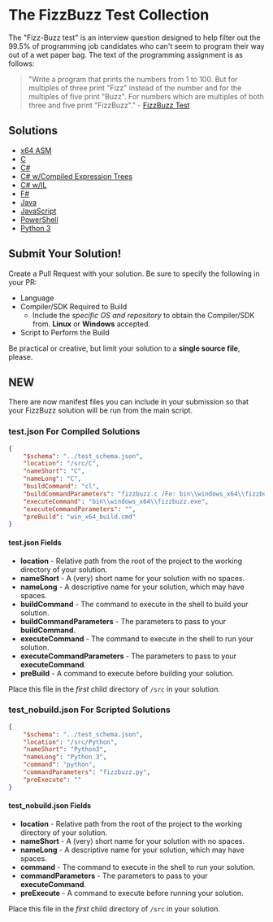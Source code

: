 # The FizzBuzz Test Collection

The "Fizz-Buzz test" is an interview question designed to help filter out the 99.5% of programming job candidates who can't seem to program their way out of a wet paper bag. The text of the programming assignment is as follows: 

> "Write a program that prints the numbers from 1 to 100. But for multiples of three print "Fizz" instead of the number and for the multiples of five print "Buzz". For numbers which are multiples of both three and five print "FizzBuzz"." - [FizzBuzz Test](http://wiki.c2.com/?FizzBuzzTest)

## Solutions

* [x64 ASM](src/ASM/x64)
* [C](src/C)
* [C#](src/CSharp)
* [C# w/Compiled Expression Trees](src/CSharpExpressions)
* [C# w/IL](src/CSharpIL)
* [F#](src/FSharp)
* [Java](src/Java)
* [JavaScript](src/JavaScript)
* [PowerShell](src/PowerShell)
* [Python 3](src/Python)

## Submit Your Solution!

Create a Pull Request with your solution.  Be sure to specify the following in your PR:

* Language
* Compiler/SDK Required to Build    
  * Include the _specific OS and repository_ to obtain the Compiler/SDK from.  **Linux** or **Windows** accepted.
* Script to Perform the Build

Be practical or creative, but limit your solution to a **single source file**, please.

## NEW

There are now manifest files you can include in your submission so that your FizzBuzz solution will be run from the main script.

### test.json For Compiled Solutions

```json
{
    "$schema": "../test_schema.json",
    "location": "/src/C",
    "nameShort": "C",
    "nameLong": "C",
    "buildCommand": "cl",
    "buildCommandParameters": "fizzbuzz.c /Fe: bin\\windows_x64\\fizzbuzz.exe",
    "executeCommand": "bin\\windows_x64\\fizzbuzz.exe",
    "executeCommandParameters": "",
    "preBuild": "win_x64_build.cmd"
}
```

#### test.json Fields

* __location__ - Relative path from the root of the project to the working directory of your solution.
* __nameShort__ - A (very) short name for your solution with no spaces.
* __nameLong__ - A descriptive name for your solution, which may have spaces.
* __buildCommand__ - The command to execute in the shell to build your solution.
* __buildCommandParameters__ - The parameters to pass to your __buildCommand__.
* __executeCommand__ - The command to execute in the shell to run your solution.
* __executeCommandParameters__ - The parameters to pass to your __executeCommand__.
* __preBuild__ - A command to execute before building your solution.

Place this file in the _first_ child directory of `/src` in your solution.

### test_nobuild.json For Scripted Solutions

```json
{
    "$schema": "../test_schema.json",
    "location": "/src/Python",
    "nameShort": "Python3",
    "nameLong": "Python 3",
    "command": "python",
    "commandParameters": "fizzbuzz.py",
    "preExecute": ""
}
```

#### test_nobuild.json Fields

* __location__ - Relative path from the root of the project to the working directory of your solution.
* __nameShort__ - A (very) short name for your solution with no spaces.
* __nameLong__ - A descriptive name for your solution, which may have spaces.
* __command__ - The command to execute in the shell to run your solution.
* __commandParameters__ - The parameters to pass to your __executeCommand__.
* __preExecute__ - A command to execute before running your solution.

Place this file in the _first_ child directory of `/src` in your solution.
